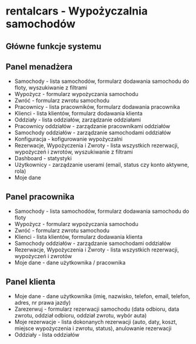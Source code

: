 # rentalcars - Wypożyczalnia samochodów

## Główne funkcje systemu


## Panel menadżera
- Samochody - lista samochodów, formularz dodawania samochodu do floty, wyszukiwanie z filtrami
- Wypożycz - formularz wypożyczania samochodu
- Zwróć - formularz zwrotu samochodu
- Pracownicy - lista pracowników, formularz dodawania pracownika
- Klienci - lista klientów, formularz dodawania klienta
- Oddziały - lista oddziałów, zarządzanie oddziałami
- Pracownicy oddziałów - zarządzanie pracownikami oddziałów
- Samochody oddziałów - zarządzanie samochodami oddziałów
- Konfiguracja - kofigurowanie wypożyczalni
- Rezerwacje, Wypożyczenia i Zwroty - lista wszystkich rezerwacji, wypożyczeń i zwrotów, wyszukiwanie z filtrami
- Dashboard - statystyki
- Użytkownicy - zarządzanie userami (email, status czy konto aktywne, rola)
- Moje dane

## Panel pracownika
- Samochody - lista samochodów, formularz dodawania samochodu do floty
- Wypożycz - formularz wypożyczania samochodu
- Zwróć - formularz zwrotu samochodu
- Klienci - lista klientów, formularz dodawania klienta
- Samochody oddziałów - zarządzanie samochodami oddziałów
- Rezerwacje, Wypożyczenia i Zwroty - lista wszystkich rezerwacji, wypożyczeń i zwrotów
- Moje dane - dane użytkownika / pracownika

## Panel klienta
- Moje dane - dane użytkownika (imię, nazwisko, telefon, email, telefon, adres, nr prawa jazdy)
- Zarezerwuj - formularz rezerwacji samochodu (data odbioru, data zwrotu, oddział odbioru, oddział zwrotu, wybór auta)
- Moje rezerwacje - lista dokonanych rezerwacji (auto, daty, koszt, miejsce wypożyczenia i zwrotu, status), anulowanie rezerwacji
- Oddziały - lista oddziałów